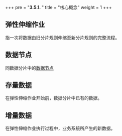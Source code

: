 +++
pre = "<b>3.5.1. </b>"
title = "核心概念"
weight = 1
+++

## 弹性伸缩作业

指一次将数据由旧分片规则伸缩至新分片规则的完整流程。

## 数据节点

同数据分片中的[数据节点](/cn/features/sharding/concept/sql/)

## 存量数据

在弹性伸缩作业开始前，数据分片中已有的数据。

## 增量数据

在弹性伸缩作业执行过程中，业务系统所产生的新数据。
